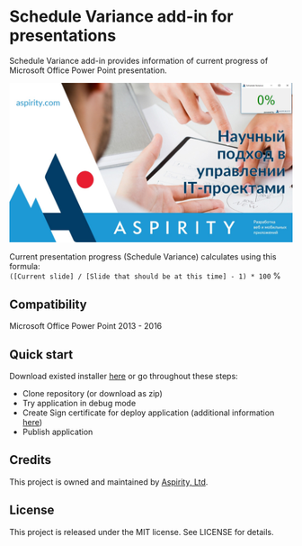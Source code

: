 # Schedule Variance add-in for presentations  
Schedule Variance add-in provides information of current progress of Microsoft Office Power Point presentation.  
  
<img src="example.jpg" />  
  
Current presentation progress (Schedule Variance) calculates using this formula:  
`([Current slide] / [Slide that should be at this time] - 1) * 100` %  

## Compatibility   
Microsoft Office Power Point 2013 - 2016  

## Quick start  
Download existed installer [here](https://langprism.bitrix24.ru/~9kHUt) or go throughout these steps:  
* Clone repository (or download as zip)  
* Try application in debug mode  
* Create Sign certificate for deploy application (additional information [here](https://msdn.microsoft.com/en-us/library/che5h906.aspx))  
* Publish application  

## Credits
This project is owned and maintained by [Aspirity, Ltd](http://aspirity.com).

## License
This project is released under the MIT license. See LICENSE for details.